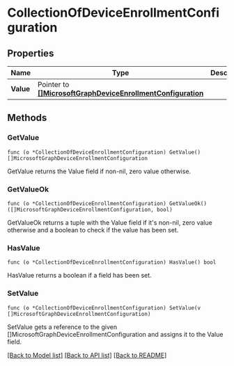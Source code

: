 # CollectionOfDeviceEnrollmentConfiguration

## Properties

Name | Type | Description | Notes
------------ | ------------- | ------------- | -------------
**Value** | Pointer to [**[]MicrosoftGraphDeviceEnrollmentConfiguration**](microsoft.graph.deviceEnrollmentConfiguration.md) |  | [optional] 

## Methods

### GetValue

`func (o *CollectionOfDeviceEnrollmentConfiguration) GetValue() []MicrosoftGraphDeviceEnrollmentConfiguration`

GetValue returns the Value field if non-nil, zero value otherwise.

### GetValueOk

`func (o *CollectionOfDeviceEnrollmentConfiguration) GetValueOk() ([]MicrosoftGraphDeviceEnrollmentConfiguration, bool)`

GetValueOk returns a tuple with the Value field if it's non-nil, zero value otherwise
and a boolean to check if the value has been set.

### HasValue

`func (o *CollectionOfDeviceEnrollmentConfiguration) HasValue() bool`

HasValue returns a boolean if a field has been set.

### SetValue

`func (o *CollectionOfDeviceEnrollmentConfiguration) SetValue(v []MicrosoftGraphDeviceEnrollmentConfiguration)`

SetValue gets a reference to the given []MicrosoftGraphDeviceEnrollmentConfiguration and assigns it to the Value field.


[[Back to Model list]](../README.md#documentation-for-models) [[Back to API list]](../README.md#documentation-for-api-endpoints) [[Back to README]](../README.md)


